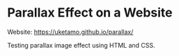# Parallax Effect on a Website

Website: https://uketamo.github.io/parallax/

Testing parallax image effect using HTML and CSS.

